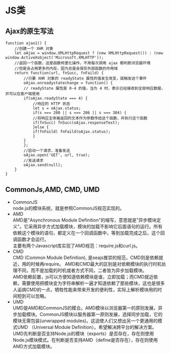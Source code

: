 # JS类
## Ajax的原生写法
```
function ajax1() {
    //创建一个 XHR 对象
    let oAjax = window.XMLHttpRequest ? (new XMLHttpRequest()) : (new window.ActiveXobject('Microsoft.XMLHTTP'));
    //返回一个函数，这是函数柯里化操作，不用每次调用 ajax 都判断浏览器环境
    //但是会占用更多的内存，因为总是会保存外部函数的作用域
    return function(url, fnSucc, fnFaild) {
        //只要 XHR 对象的 readyState 属性的值发生改变，就触发这个事件
        oAjax.onreadystatechange = function() {
        // readyState 属性是 0-4 的值，当为 4 时，表示已经接收到全部响应数据，并可以在客户端使用
        if(oAjax.readyState === 4) {
            //响应的 HTTP 状态
            let s = oAjax.status;
            if(s === 200 || s === 206 || s === 304) {
            //将响应主体被返回的文本作为参数传给这个函数，并执行这个函数
            if(fnSucc) fnSucc(oAjax.responseText);
            }else {
            if(fnFaild) fnFaild(oAjax.status);
            }
        }
        };
        //启动一个请求，准备发送
        oAjax.open('GET', url, true);
        //发送请求
        oAjax.send(null);
    }
}
```
## CommonJs,AMD, CMD, UMD
+ CommonJS  
node.js的模块系统，就是参照CommonJS规范实现的。
+ AMD  
AMD是"Asynchronous Module Definition"的缩写，意思就是"异步模块定义"。它采用异步方式加载模块，模块的加载不影响它后面语句的运行。所有依赖这个模块的语句，都定义在一个回调函数中，等到加载完成之后，这个回调函数才会运行。  
主要有两个Javascript库实现了AMD规范：require.js和curl.js。  
+ CMD  
CMD (Common Module Definition), 是seajs推崇的规范，CMD则是依赖就近，用的时候再require。
AMD和CMD最大的区别是对依赖模块的执行时机处理不同，而不是加载的时机或者方式不同，二者皆为异步加载模块。  
AMD依赖前置，js可以方便知道依赖模块是谁，立即加载；而CMD就近依赖，需要使用把模块变为字符串解析一遍才知道依赖了那些模块，这也是很多人诟病CMD的一点，牺牲性能来带来开发的便利性，实际上解析模块用的时间短到可以忽略。  
+ UMD  
UMD是AMD和CommonJS的糅合。AMD模块以浏览器第一的原则发展，异步加载模块。CommonJS模块以服务器第一原则发展，选择同步加载，它的模块无需包装(unwrapped modules)。这迫使人们又想出另一个更通用的模式UMD （Universal Module Definition）。希望解决跨平台的解决方案。  
UMD先判断是否支持Node.js的模块（exports）是否存在，存在则使用Node.js模块模式。在判断是否支持AMD（define是否存在），存在则使用AMD方式加载模块。  

